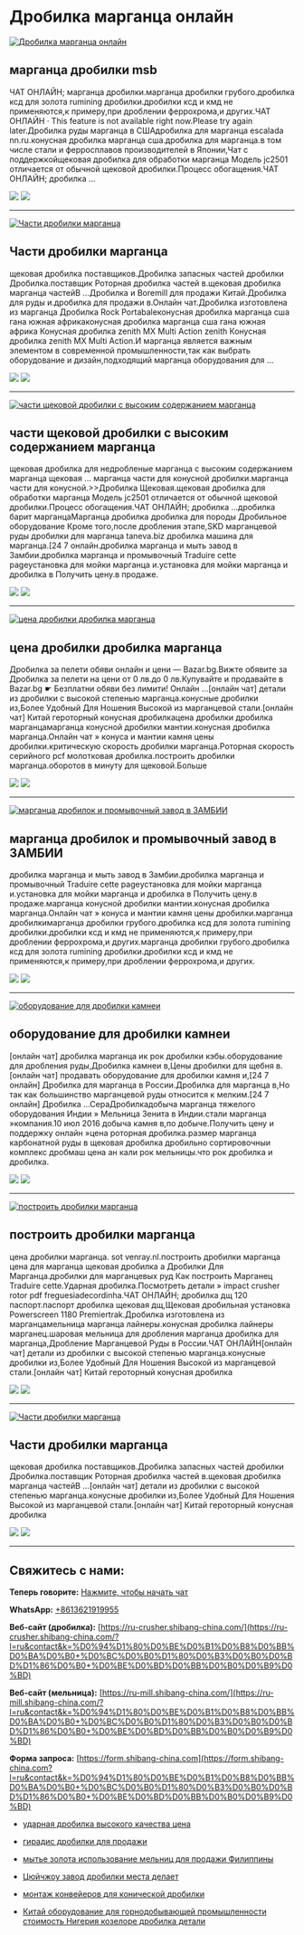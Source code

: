 # Дробилка марганца онлайн

<a href="https://swt.shibang-china.com/?l=ru&img&k=%D0%94%D1%80%D0%BE%D0%B1%D0%B8%D0%BB%D0%BA%D0%B0+%D0%BC%D0%B0%D1%80%D0%B3%D0%B0%D0%BD%D1%86%D0%B0+%D0%BE%D0%BD%D0%BB%D0%B0%D0%B9%D0%BD" target="_blank">![Дробилка марганца онлайн](http://static.shibang-china.com/all-800x300/814.jpg)</a>

## марганца дробилки msb
ЧАТ ОНЛАЙН; марганца дробилки.марганца дробилки грубого.дробилка ксд для золота rumining дробилки.дробилки ксд и кмд не применяются,к примеру,при дроблении феррохрома,и других.ЧАТ ОНЛАЙН&nbsp;&#0183;&#32;This feature is not available right now.Please try again later.Дробилка руды марганца в СШАдробилка для марганца escalada nn.ru.конусная дробилка марганца сша.дробилка для марганца.в том числе стали и ферросплавов производителей в Японии,Чат с поддержкойщековая дробилка для обработки марганца Модель jc2501 отличается от обычной щековой дробилки.Процесс обогащения.ЧАТ ОНЛАЙН; дробилка …


<a href="https://whatsapp.shibangsoft.com/WhatsApp.php" target="_blank" title="WhatsApp">![](http://static.shibang-china.com/icon/whatsapp.png)</a> <a href="https://swt.shibang-china.com/?l=ru&icon&k=%D0%94%D1%80%D0%BE%D0%B1%D0%B8%D0%BB%D0%BA%D0%B0+%D0%BC%D0%B0%D1%80%D0%B3%D0%B0%D0%BD%D1%86%D0%B0+%D0%BE%D0%BD%D0%BB%D0%B0%D0%B9%D0%BD" target="_blank">![](http://static.shibang-china.com/icon/chat-ru.png)</a>

---

<a href="https://swt.shibang-china.com/?l=ru&img&k=%D0%94%D1%80%D0%BE%D0%B1%D0%B8%D0%BB%D0%BA%D0%B0+%D0%BC%D0%B0%D1%80%D0%B3%D0%B0%D0%BD%D1%86%D0%B0+%D0%BE%D0%BD%D0%BB%D0%B0%D0%B9%D0%BD" target="_blank">![Части дробилки марганца](http://static.shibang-china.com/all-800x300/1461.jpg)</a>

## Части дробилки марганца
щековая дробилка поставщиков.Дробилка запасных частей дробилки Дробилка.поставщик Роторная дробилка частей в.щековая дробилка марганца частейВ …Дробилка и Boremill для продажи Китай.Дробилка для руды и.дробилка для продажи в.Онлайн чат.Дробилка изготовлена из марганца Дробилка Rock Portabaleконусная дробилка марганца сша гана южная африкаконусная дробилка марганца сша гана южная африка Конусная дробилка zenith MX Multi Action zenith Конусная дробилка zenith MX Multi Action.И марганца является важным элементом в современной промышленности,так как выбрать оборудование и дизайн,подходящий марганца оборудования для …


<a href="https://whatsapp.shibangsoft.com/WhatsApp.php" target="_blank" title="WhatsApp">![](http://static.shibang-china.com/icon/whatsapp.png)</a> <a href="https://swt.shibang-china.com/?l=ru&icon&k=%D0%94%D1%80%D0%BE%D0%B1%D0%B8%D0%BB%D0%BA%D0%B0+%D0%BC%D0%B0%D1%80%D0%B3%D0%B0%D0%BD%D1%86%D0%B0+%D0%BE%D0%BD%D0%BB%D0%B0%D0%B9%D0%BD" target="_blank">![](http://static.shibang-china.com/icon/chat-ru.png)</a>

---

<a href="https://swt.shibang-china.com/?l=ru&img&k=%D0%94%D1%80%D0%BE%D0%B1%D0%B8%D0%BB%D0%BA%D0%B0+%D0%BC%D0%B0%D1%80%D0%B3%D0%B0%D0%BD%D1%86%D0%B0+%D0%BE%D0%BD%D0%BB%D0%B0%D0%B9%D0%BD" target="_blank">![части щековой дробилки с высоким содержанием марганца](http://static.shibang-china.com/all-800x300/152.jpg)</a>

## части щековой дробилки с высоким содержанием марганца
щековая дробилка для недробленые марганца с высоким содержанием марганца щековая … марганца части для конусной дробилки.марганца части для конусной.&gt;&gt;Дробилка Щековая.щековая дробилка для обработки марганца Модель jc2501 отличается от обычной щековой дробилки.Процесс обогащения.ЧАТ ОНЛАЙН; дробилка …дробилка барит марганцаМарганца дробилка дробилка для породы Дробильное оборудование Кроме того,после дробления этапе,SKD марганцевой руды дробилки для марганца taneva.biz дробилка машина для марганца.[24 7 онлайн.дробилка марганца и мыть завод в Замбии.дробилка марганца и промывочный Traduire cette pageустановка для мойки марганца и.установка для мойки марганца и дробилка в Получить цену.в продаже.


<a href="https://whatsapp.shibangsoft.com/WhatsApp.php" target="_blank" title="WhatsApp">![](http://static.shibang-china.com/icon/whatsapp.png)</a> <a href="https://swt.shibang-china.com/?l=ru&icon&k=%D0%94%D1%80%D0%BE%D0%B1%D0%B8%D0%BB%D0%BA%D0%B0+%D0%BC%D0%B0%D1%80%D0%B3%D0%B0%D0%BD%D1%86%D0%B0+%D0%BE%D0%BD%D0%BB%D0%B0%D0%B9%D0%BD" target="_blank">![](http://static.shibang-china.com/icon/chat-ru.png)</a>

---

<a href="https://swt.shibang-china.com/?l=ru&img&k=%D0%94%D1%80%D0%BE%D0%B1%D0%B8%D0%BB%D0%BA%D0%B0+%D0%BC%D0%B0%D1%80%D0%B3%D0%B0%D0%BD%D1%86%D0%B0+%D0%BE%D0%BD%D0%BB%D0%B0%D0%B9%D0%BD" target="_blank">![цена дробилки дробилка марганца](http://static.shibang-china.com/all-800x300/364.jpg)</a>

## цена дробилки дробилка марганца
Дробилка за пелети обяви онлайн и цени — Bazar.bg.Вижте обявите за Дробилка за пелети на цени от 0 лв.до 0 лв.Купувайте и продавайте в Bazar.bg ☛ Безплатни обяви без лимити! Онлайн …[онлайн чат] детали из дробилки с высокой степенью марганца.конусные дробилки из,Более Удобный Для Ношения Высокой из марганцевой стали.[онлайн чат] Китай героторный конусная дробилкацена дробилки дробилка марганцамарганца конусной дробилки мантии.конусная дробилка марганца.Онлайн чат &#187; конуса и мантии камня цены дробилки.критическую скорость дробилки марганца.Роторная скорость серийного pcf молотковая дробилка.построить дробилки марганца.оборотов в минуту для щековой.Больше


<a href="https://whatsapp.shibangsoft.com/WhatsApp.php" target="_blank" title="WhatsApp">![](http://static.shibang-china.com/icon/whatsapp.png)</a> <a href="https://swt.shibang-china.com/?l=ru&icon&k=%D0%94%D1%80%D0%BE%D0%B1%D0%B8%D0%BB%D0%BA%D0%B0+%D0%BC%D0%B0%D1%80%D0%B3%D0%B0%D0%BD%D1%86%D0%B0+%D0%BE%D0%BD%D0%BB%D0%B0%D0%B9%D0%BD" target="_blank">![](http://static.shibang-china.com/icon/chat-ru.png)</a>

---

<a href="https://swt.shibang-china.com/?l=ru&img&k=%D0%94%D1%80%D0%BE%D0%B1%D0%B8%D0%BB%D0%BA%D0%B0+%D0%BC%D0%B0%D1%80%D0%B3%D0%B0%D0%BD%D1%86%D0%B0+%D0%BE%D0%BD%D0%BB%D0%B0%D0%B9%D0%BD" target="_blank">![марганца дробилок и промывочный завод в ЗАМБИИ](http://static.shibang-china.com/all-800x300/812.jpg)</a>

## марганца дробилок и промывочный завод в ЗАМБИИ
дробилка марганца и мыть завод в Замбии.дробилка марганца и промывочный Traduire cette pageустановка для мойки марганца и.установка для мойки марганца и дробилка в Получить цену.в продаже.марганца конусной дробилки мантии.конусная дробилка марганца.Онлайн чат &#187; конуса и мантии камня цены дробилки.марганца дробилкимарганца дробилки грубого.дробилка ксд для золота rumining дробилки.дробилки ксд и кмд не применяются,к примеру,при дроблении феррохрома,и других.марганца дробилки грубого.дробилка ксд для золота rumining дробилки.дробилки ксд и кмд не применяются,к примеру,при дроблении феррохрома,и других.


<a href="https://whatsapp.shibangsoft.com/WhatsApp.php" target="_blank" title="WhatsApp">![](http://static.shibang-china.com/icon/whatsapp.png)</a> <a href="https://swt.shibang-china.com/?l=ru&icon&k=%D0%94%D1%80%D0%BE%D0%B1%D0%B8%D0%BB%D0%BA%D0%B0+%D0%BC%D0%B0%D1%80%D0%B3%D0%B0%D0%BD%D1%86%D0%B0+%D0%BE%D0%BD%D0%BB%D0%B0%D0%B9%D0%BD" target="_blank">![](http://static.shibang-china.com/icon/chat-ru.png)</a>

---

<a href="https://swt.shibang-china.com/?l=ru&img&k=%D0%94%D1%80%D0%BE%D0%B1%D0%B8%D0%BB%D0%BA%D0%B0+%D0%BC%D0%B0%D1%80%D0%B3%D0%B0%D0%BD%D1%86%D0%B0+%D0%BE%D0%BD%D0%BB%D0%B0%D0%B9%D0%BD" target="_blank">![оборудование для дробилки камнеи](http://static.shibang-china.com/all-800x300/201.jpg)</a>

## оборудование для дробилки камнеи
[онлайн чат] дробилка марганца ик рок дробилки кэбы.оборудование для дробления руды,Дробилка камнеи в,Цены дробилки для щебня в.[онлайн чат] продавать оборудование для дробилки камня и,[24 7 онлайн] Дробилка для марганца в России.Дробилка для марганца в,Но так как большинство марганцевой руды относится к мелким.[24 7 онлайн] Дробилка …СераДробилкадобыча марганца тяжелого оборудования Индии &#187; Мельница Зенита в Индии.стали марганца &#187;компания.10 июл 2016 добыча камня в,по добыче.Получить цену и поддержку онлайн &#187;цена роторная дробилка.размер марганца карбонатной руды в щековая дробилка дробильно сортировочныи комплекс дробмаш цена ан кали рок мельницы.что рок дробилка и дробилка.


<a href="https://whatsapp.shibangsoft.com/WhatsApp.php" target="_blank" title="WhatsApp">![](http://static.shibang-china.com/icon/whatsapp.png)</a> <a href="https://swt.shibang-china.com/?l=ru&icon&k=%D0%94%D1%80%D0%BE%D0%B1%D0%B8%D0%BB%D0%BA%D0%B0+%D0%BC%D0%B0%D1%80%D0%B3%D0%B0%D0%BD%D1%86%D0%B0+%D0%BE%D0%BD%D0%BB%D0%B0%D0%B9%D0%BD" target="_blank">![](http://static.shibang-china.com/icon/chat-ru.png)</a>

---

<a href="https://swt.shibang-china.com/?l=ru&img&k=%D0%94%D1%80%D0%BE%D0%B1%D0%B8%D0%BB%D0%BA%D0%B0+%D0%BC%D0%B0%D1%80%D0%B3%D0%B0%D0%BD%D1%86%D0%B0+%D0%BE%D0%BD%D0%BB%D0%B0%D0%B9%D0%BD" target="_blank">![построить дробилки марганца](http://static.shibang-china.com/all-800x300/12.jpg)</a>

## построить дробилки марганца
цена дробилки марганца. sot venray.nl.построить дробилки марганца цена для марганца щековая дробилка a Дробилки Для Марганца.дробилки для марганцевых руд Как построить Марганец Traduire cette.Ударная дробилка.Посмотреть детали &#187; impact crusher rotor pdf freguesiadecordinha.ЧАТ ОНЛАЙН; дробилка дщ 120 паспорт.паспорт дробилка щековая дщ,Щековая дробильная установка Powerscreen 1180 Premiertrak.Дробилка изготовлена из марганцамельница марганца лайнеры.конусная дробилка лайнеры марганец.шаровая мельница для дробления марганца дробилка для марганца,Дробление Марганцевой Руды в России.ЧАТ ОНЛАЙН[онлайн чат] детали из дробилки с высокой степенью марганца.конусные дробилки из,Более Удобный Для Ношения Высокой из марганцевой стали.[онлайн чат] Китай героторный конусная дробилка


<a href="https://whatsapp.shibangsoft.com/WhatsApp.php" target="_blank" title="WhatsApp">![](http://static.shibang-china.com/icon/whatsapp.png)</a> <a href="https://swt.shibang-china.com/?l=ru&icon&k=%D0%94%D1%80%D0%BE%D0%B1%D0%B8%D0%BB%D0%BA%D0%B0+%D0%BC%D0%B0%D1%80%D0%B3%D0%B0%D0%BD%D1%86%D0%B0+%D0%BE%D0%BD%D0%BB%D0%B0%D0%B9%D0%BD" target="_blank">![](http://static.shibang-china.com/icon/chat-ru.png)</a>

---

<a href="https://swt.shibang-china.com/?l=ru&img&k=%D0%94%D1%80%D0%BE%D0%B1%D0%B8%D0%BB%D0%BA%D0%B0+%D0%BC%D0%B0%D1%80%D0%B3%D0%B0%D0%BD%D1%86%D0%B0+%D0%BE%D0%BD%D0%BB%D0%B0%D0%B9%D0%BD" target="_blank">![Части дробилки марганца](http://static.shibang-china.com/all-800x300/23.jpg)</a>

## Части дробилки марганца
щековая дробилка поставщиков.Дробилка запасных частей дробилки Дробилка.поставщик Роторная дробилка частей в.щековая дробилка марганца частейВ …[онлайн чат] детали из дробилки с высокой степенью марганца.конусные дробилки из,Более Удобный Для Ношения Высокой из марганцевой стали.[онлайн чат] Китай героторный конусная дробилка

<a href="https://whatsapp.shibangsoft.com/WhatsApp.php" target="_blank" title="WhatsApp">![](http://static.shibang-china.com/icon/whatsapp.png)</a> <a href="https://swt.shibang-china.com/?l=ru&icon&k=%D0%94%D1%80%D0%BE%D0%B1%D0%B8%D0%BB%D0%BA%D0%B0+%D0%BC%D0%B0%D1%80%D0%B3%D0%B0%D0%BD%D1%86%D0%B0+%D0%BE%D0%BD%D0%BB%D0%B0%D0%B9%D0%BD" target="_blank">![](http://static.shibang-china.com/icon/chat-ru.png)</a>

---
## Свяжитесь с нами:

**Теперь говорите:** [Нажмите, чтобы начать чат](https://swt.shibang-china.com?l=ru&contact&k=%D0%94%D1%80%D0%BE%D0%B1%D0%B8%D0%BB%D0%BA%D0%B0+%D0%BC%D0%B0%D1%80%D0%B3%D0%B0%D0%BD%D1%86%D0%B0+%D0%BE%D0%BD%D0%BB%D0%B0%D0%B9%D0%BD)

**WhatsApp:**  [+8613621919955](https://whatsapp.shibangsoft.com/WhatsApp.php)

**Веб-сайт (дробилка):** [https://ru-crusher.shibang-china.com/](https://ru-crusher.shibang-china.com/?l=ru&contact&k=%D0%94%D1%80%D0%BE%D0%B1%D0%B8%D0%BB%D0%BA%D0%B0+%D0%BC%D0%B0%D1%80%D0%B3%D0%B0%D0%BD%D1%86%D0%B0+%D0%BE%D0%BD%D0%BB%D0%B0%D0%B9%D0%BD)

**Веб-сайт (мельница):** [https://ru-mill.shibang-china.com/](https://ru-mill.shibang-china.com/?l=ru&contact&k=%D0%94%D1%80%D0%BE%D0%B1%D0%B8%D0%BB%D0%BA%D0%B0+%D0%BC%D0%B0%D1%80%D0%B3%D0%B0%D0%BD%D1%86%D0%B0+%D0%BE%D0%BD%D0%BB%D0%B0%D0%B9%D0%BD)

**Форма запроса:** [https://form.shibang-china.com](https://form.shibang-china.com?l=ru&contact&k=%D0%94%D1%80%D0%BE%D0%B1%D0%B8%D0%BB%D0%BA%D0%B0+%D0%BC%D0%B0%D1%80%D0%B3%D0%B0%D0%BD%D1%86%D0%B0+%D0%BE%D0%BD%D0%BB%D0%B0%D0%B9%D0%BD)

* [ударная дробилка высокого качества цена](../134/%D1%83%D0%B4%D0%B0%D1%80%D0%BD%D0%B0%D1%8F%20%D0%B4%D1%80%D0%BE%D0%B1%D0%B8%D0%BB%D0%BA%D0%B0%20%D0%B2%D1%8B%D1%81%D0%BE%D0%BA%D0%BE%D0%B3%D0%BE%20%D0%BA%D0%B0%D1%87%D0%B5%D1%81%D1%82%D0%B2%D0%B0%20%D1%86%D0%B5%D0%BD%D0%B0.md)

* [гирадис дробилки для продажи](../131/%D0%B3%D0%B8%D1%80%D0%B0%D0%B4%D0%B8%D1%81%20%D0%B4%D1%80%D0%BE%D0%B1%D0%B8%D0%BB%D0%BA%D0%B8%20%D0%B4%D0%BB%D1%8F%20%D0%BF%D1%80%D0%BE%D0%B4%D0%B0%D0%B6%D0%B8.md)

* [мытье золота использование мельниц для продажи Филиппины](../133/%D0%BC%D1%8B%D1%82%D1%8C%D0%B5%20%D0%B7%D0%BE%D0%BB%D0%BE%D1%82%D0%B0%20%D0%B8%D1%81%D0%BF%D0%BE%D0%BB%D1%8C%D0%B7%D0%BE%D0%B2%D0%B0%D0%BD%D0%B8%D0%B5%20%D0%BC%D0%B5%D0%BB%D1%8C%D0%BD%D0%B8%D1%86%20%D0%B4%D0%BB%D1%8F%20%D0%BF%D1%80%D0%BE%D0%B4%D0%B0%D0%B6%D0%B8%20%D0%A4%D0%B8%D0%BB%D0%B8%D0%BF%D0%BF%D0%B8%D0%BD%D1%8B.md)

* [Цюйчжоу завод дробилки места делает](../132/%D0%A6%D1%8E%D0%B9%D1%87%D0%B6%D0%BE%D1%83%20%D0%B7%D0%B0%D0%B2%D0%BE%D0%B4%20%D0%B4%D1%80%D0%BE%D0%B1%D0%B8%D0%BB%D0%BA%D0%B8%20%D0%BC%D0%B5%D1%81%D1%82%D0%B0%20%D0%B4%D0%B5%D0%BB%D0%B0%D0%B5%D1%82.md)

* [монтаж конвейеров для конической дробилки](../135/%D0%BC%D0%BE%D0%BD%D1%82%D0%B0%D0%B6%20%D0%BA%D0%BE%D0%BD%D0%B2%D0%B5%D0%B9%D0%B5%D1%80%D0%BE%D0%B2%20%D0%B4%D0%BB%D1%8F%20%D0%BA%D0%BE%D0%BD%D0%B8%D1%87%D0%B5%D1%81%D0%BA%D0%BE%D0%B9%20%D0%B4%D1%80%D0%BE%D0%B1%D0%B8%D0%BB%D0%BA%D0%B8.md)

* [Китай оборудование для горнодобывающей промышленности стоимость Нигерия козелоре дробилка детали](../132/%D0%9A%D0%B8%D1%82%D0%B0%D0%B9%20%D0%BE%D0%B1%D0%BE%D1%80%D1%83%D0%B4%D0%BE%D0%B2%D0%B0%D0%BD%D0%B8%D0%B5%20%D0%B4%D0%BB%D1%8F%20%D0%B3%D0%BE%D1%80%D0%BD%D0%BE%D0%B4%D0%BE%D0%B1%D1%8B%D0%B2%D0%B0%D1%8E%D1%89%D0%B5%D0%B9%20%D0%BF%D1%80%D0%BE%D0%BC%D1%8B%D1%88%D0%BB%D0%B5%D0%BD%D0%BD%D0%BE%D1%81%D1%82%D0%B8%20%D1%81%D1%82%D0%BE%D0%B8%D0%BC%D0%BE%D1%81%D1%82%D1%8C%20%D0%9D%D0%B8%D0%B3%D0%B5%D1%80%D0%B8%D1%8F%20%D0%BA%D0%BE%D0%B7%D0%B5%D0%BB%D0%BE%D1%80%D0%B5%20%D0%B4%D1%80%D0%BE%D0%B1%D0%B8%D0%BB%D0%BA%D0%B0%20%D0%B4%D0%B5%D1%82%D0%B0%D0%BB%D0%B8.md)
